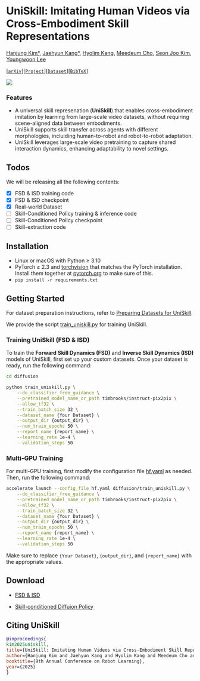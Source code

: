# UniSkill: Imitating Human Videos via Cross-Embodiment Skill Representations

<!-- ### [Imitating Human Videos via Cross-Embodiment Skill Representations](https://uniskill.github.io)    -->
[Hanjung Kim*](https://kimhanjung.github.io/), [Jaehyun Kang*](https://kang-jaehyun.github.io/), [Hyolim Kang](https://sites.google.com/view/hyolim), [Meedeum Cho](https://chomeed.github.io), [Seon Joo Kim](https://www.ciplab.kr), [Youngwoon Lee](https://youngwoon.github.io/)

[[`arXiv`](https://arxiv.org/abs/2505.08787)][[`Project`](https://kimhanjung.github.io/UniSkill/)][[`Dataset`](https://huggingface.co/datasets/HanjungKim/UniSkill)][[`BibTeX`](#citing-uniskill)]

![](https://kimhanjung.github.io/images/uniskill.png)

### Features
* A universal skill represenation (**UniSkill**) that enables cross-embodiment imitation by learning from large-scale video datasets, without requiring scene-aligned data between embodiments.
* UniSkill supports skill transfer across agents with different morphologies, incluiding human-to-robot and robot-to-robot adaptation.
* UniSkill leverages large-scale video pretraining to capture shared interaction dynamics, enhancing adaptability to novel settings.

## Todos
We will be releasing all the following contents:
- [x] FSD & ISD training code
- [x] FSD & ISD checkpoint
- [x] Real-world Dataset
- [ ] Skill-Conditioned Policy training & inference code
- [ ] Skill-Conditioned Policy checkpoint
- [ ] Skill-extraction code

## Installation

- Linux or macOS with Python ≥ 3.10
- PyTorch ≥ 2.3 and [torchvision](https://github.com/pytorch/vision/) that matches the PyTorch installation.
  Install them together at [pytorch.org](https://pytorch.org) to make sure of this. 
- `pip install -r requirements.txt`

## Getting Started

For dataset preparation instructions, refer to [Preparing Datasets for UniSkill](diffusion/dataset/README.md).

We provide the script [train_uniskill.py](./diffusion/train_uniskill.py) for training UniSkill.

### Training UniSkill (FSD & ISD)

To train the **Forward Skill Dynamics (FSD)** and **Inverse Skill Dynamics (ISD)** models of UniSkill, first set up your custom datasets. Once your dataset is ready, run the following command:

``` bash
cd diffusion

python train_uniskill.py \
    --do_classifier_free_guidance \
    --pretrained_model_name_or_path timbrooks/instruct-pix2pix \
    --allow_tf32 \
    --train_batch_size 32 \
    --dataset_name {Your Dataset} \
    --output_dir {output_dir} \
    --num_train_epochs 50 \
    --report_name {report_name} \
    --learning_rate 1e-4 \
    --validation_steps 50
```

### Multi-GPU Training

For multi-GPU training, first modify the configuration file [hf.yaml](./hf.yaml) as needed. Then, run the following command:

``` bash
accelerate launch --config_file hf.yaml diffusion/train_uniskill.py \
    --do_classifier_free_guidance \
    --pretrained_model_name_or_path timbrooks/instruct-pix2pix \
    --allow_tf32 \
    --train_batch_size 32 \
    --dataset_name {Your Dataset} \
    --output_dir {output_dir} \
    --num_train_epochs 50 \
    --report_name {report_name} \
    --learning_rate 1e-4 \
    --validation_steps 50
```

Make sure to replace `{Your Dataset}`, `{output_dir}`, and `{report_name}` with the appropriate values.

## Download

- [FSD & ISD](https://huggingface.co/HanjungKim/UniSkill)

- [Skill-conditioned Diffuion Policy](https://github.com/kimhanjung)

## <a name="CitingUniSkill"></a>Citing UniSkill

```BibTeX
@inproceedings{
kim2025uniskill,
title={UniSkill: Imitating Human Videos via Cross-Embodiment Skill Representations},
author={Hanjung Kim and Jaehyun Kang and Hyolim Kang and Meedeum Cho and Seon Joo Kim and Youngwoon Lee},
booktitle={9th Annual Conference on Robot Learning},
year={2025}
}
```